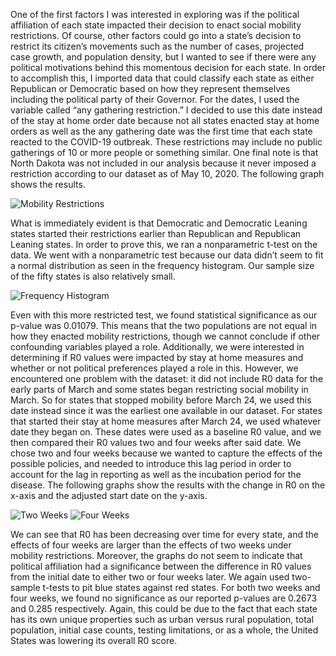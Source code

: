 One of the first factors I was interested in exploring was if the political affiliation of each state impacted their decision to enact social mobility restrictions. Of course, other factors could go into a state’s decision to restrict its citizen’s movements such as the number of cases, projected case growth, and population density, but I wanted to see if there were any political motivations behind this momentous decision for each state. In order to accomplish this, I imported data that could classify each state as either Republican or Democratic based on how they represent themselves including the political party of their Governor. For the dates, I used the variable called “any gathering restriction.” I decided to use this date instead of the stay at home order date because not all states enacted stay at home orders as well as the any gathering date was the first time that each state reacted to the COVID-19 outbreak. These restrictions may include no public gatherings of 10 or more people or something similar. One final note is that North Dakota was not included in our analysis because it never imposed a restriction according to our dataset as of May 10, 2020. The following graph shows the results.

![Mobility Restrictions](/mobility.jpg)
 
What is immediately evident is that Democratic and Democratic Leaning states started their restrictions earlier than Republican and Republican Leaning states. In order to prove this, we ran a nonparametric t-test on the data. We went with a nonparametric test because our data didn’t seem to fit a normal distribution as seen in the frequency histogram. Our sample size of the fifty states is also relatively small. 

![Frequency Histogram](/frequency.jpg)

Even with this more restricted test, we found statistical significance as our p-value was 0.01079. This means that the two populations are not equal in how they enacted mobility restrictions, though we cannot conclude if other confounding variables played a role.
 	Additionally, we were interested in determining if R0 values were impacted by stay at home measures and whether or not political preferences played a role in this. However, we encountered one problem with the dataset: it did not include R0 data for the early parts of March and some states began restricting social mobility in March. So for states that stopped mobility before March 24, we used this date instead since it was the earliest one available in our dataset. For states that started their stay at home measures after March 24, we used whatever date they began on. These dates were used as a baseline R0 value, and we then compared their R0 values two and four weeks after said date. We chose two and four weeks because we wanted to capture the effects of the possible policies, and needed to introduce this lag period in order to account for the lag in reporting as well as the incubation period for the disease. The following graphs show the results with the change in R0 on the x-axis and the adjusted start date on the y-axis. 

![Two Weeks](/two.jpg)
![Four Weeks](/four.jpg)
 
We can see that R0 has been decreasing over time for every state, and the effects of four weeks are larger than the effects of two weeks under mobility restrictions. Moreover, the graphs do not seem to indicate that political affiliation had a significance between the difference in R0 values from the initial date to either two or four weeks later. We again used two-sample t-tests to pit blue states against red states. For both two weeks and four weeks, we found no significance as our reported p-values are 0.2673 and 0.285 respectively. Again, this could be due to the fact that each state has its own unique properties such as urban versus rural population, total population, initial case counts, testing limitations, or as a whole, the United States was lowering its overall R0 score.
